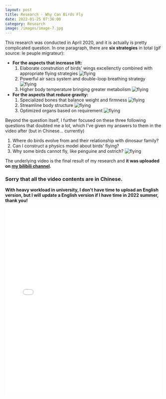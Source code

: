 ```yaml
---
layout: post
title: Research - Why Can Birds Fly
date: 2022-01-25 07:36:00
category: Research
image: /images/image-7.jpg
---
```

This research was conducted in April 2020, and it is actually is pretty complicated question.
In one paragraph, there are **six strategies** in total (gif source: le peuple migrateur):
* **For the aspects that increase lift:**
    1. Elaborate constrution of birds' wings excellenctly combined with appropriate flying strategies
    ![flying](/post-images/Why-Can-Bird-Fly/2.gif)
    2. Powerful air sacs system and double-loop breathing strategy
    ![flying](/post-images/Why-Can-Bird-Fly/1.gif)
    3. Higher body temperature bringing greater metabolism
    ![flying](/post-images/Why-Can-Bird-Fly/4.gif)
* **For the aspects that reduce gravity:**
    1. Specialized bones that balance weight and firmness
    ![flying](/post-images/Why-Can-Bird-Fly/5.gif)
    2. Streamline body structure
    ![flying](/post-images/Why-Can-Bird-Fly/3.gif)
    3. Optimized organs based on requirement
    ![flying](/post-images/Why-Can-Bird-Fly/6.gif)

Beyond the question itself, I further focused on these three following questions that doubted me a lot, which I've given my answers to them in the video after (but in Chinese... currently)
1. Where do birds evolve from and their relationship with dinosaur family?
2. Can I construct a physics model about birds' flying?
3. Why some birds cannot fly, like penguine and ostrich?
![flying](/post-images/Why-Can-Bird-Fly/7.gif)

The underlying video is the final result of my research and **it was uploaded on [my bilibili channel](https://www.bilibili.com/video/BV1zz411b7kr?spm_id_from=333.999.0.0).** 

### Sorry that all the video contents are in Chinese.

**With heavy workload in university, I don't have time to upload an English version, but I will update a English version if I have time in 2022 summer, thank you!**
<iframe src="//player.bilibili.com/player.html?aid=200175185&bvid=BV1zz411b7kr&cid=176838223&page=1" scrolling="no" border="0" frameborder="no" framespacing="0" allowfullscreen="true" width="100%" height="600" high_quality="1" danmaku="1"> </iframe>